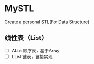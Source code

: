 # MySTL
Create a personal STL(For Data Structure)
## 线性表（List）
- [ ] AList  顺序表，基于Array
- [ ] LList  链表，链接实现
